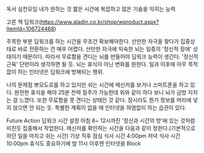 독서 실천모임
내가 원하는 것
짧은 시간에 복잡하고 많은 기술을 익히는 능력

고른 책
딥워크(https://www.aladin.co.kr/shop/wproduct.aspx?ItemId=106724468)

주목한 부분
딥워크를 하는 시간을 무조건 확보해야한다.
산만한 자극을 찾다가 집중상태로 바로 전환하는 건 매우 어렵다.
산만한 자극에 익숙한 뇌는 일종의 '정신적 장애' 상태이기 때문이다.
따라서 무료함을 견디는 뇌를 만들어야 딥워크 능력이 생긴다.
'정신적 근육' 단련이라 생각하면 될 듯.
뇌는 휴식이 아닌 변화를 원한다. 일과 이후에 아무 목적 없이 하는 인터넷은 딥워크에 방해되는 행위.

나의 문제점
뽀모도로를 하고 있지만 쉬는 시간에 메신저를 보거나 스마트폰을 하고 있다.
완전한 휴식을 해야 25분 전력 질주가 가능한데 위와 같이 하다 보니 뇌가 금방 지치는 걸 느꼈다.
또한 무료함을 못 견디는 상태인 것 같다. 잠시라도 뭔가 정보를 머리에 넣지 않으면 안 되는 듯.
특별한 계획이 없을 때 인터넷을 하염없이 하는 습관이 있다.

Future Action
딥워크 시간 설정
아침 8~ 12시까진 '정신과 시간의 방'에 있는 것처럼 미친듯 집중해서 작업한다.
메신저를 확인하는 시간을 다음과 같이 정한다.(기본적으로 하던 일을 마치고 쉬는 시간)
기상 직후
점심 식사 시간
4:00pm
저녁 식사 시간
10:00pm
휴식도 중요하기에 밤 11시 이후엔 인터넷을 Block
